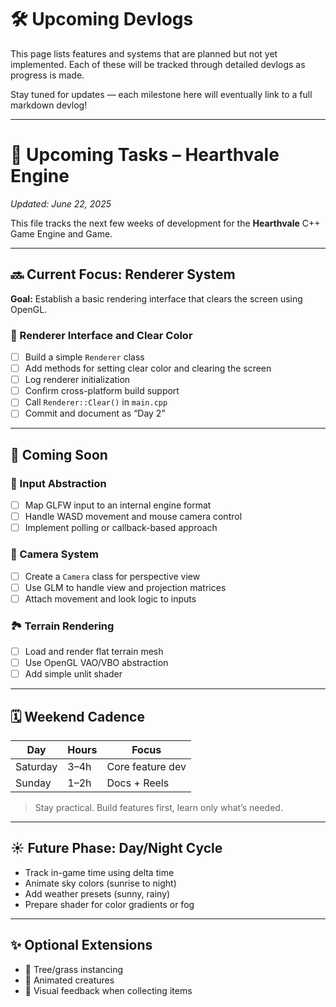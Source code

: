 # 🛠️ Upcoming Devlogs

This page lists features and systems that are planned but not yet implemented. Each of these will be tracked through detailed devlogs as progress is made.

Stay tuned for updates — each milestone here will eventually link to a full markdown devlog!

---

# 🧩 Upcoming Tasks – Hearthvale Engine

_Updated: June 22, 2025_

This file tracks the next few weeks of development for the **Hearthvale** C++ Game Engine and Game.

---

## 🔜 Current Focus: Renderer System

**Goal:** Establish a basic rendering interface that clears the screen using OpenGL.

### 🌄 Renderer Interface and Clear Color
- [ ] Build a simple `Renderer` class
- [ ] Add methods for setting clear color and clearing the screen
- [ ] Log renderer initialization
- [ ] Confirm cross-platform build support
- [ ] Call `Renderer::Clear()` in `main.cpp`
- [ ] Commit and document as “Day 2”

---

## 🔁 Coming Soon

### 🧭 Input Abstraction
- [ ] Map GLFW input to an internal engine format
- [ ] Handle WASD movement and mouse camera control
- [ ] Implement polling or callback-based approach

### 🎥 Camera System
- [ ] Create a `Camera` class for perspective view
- [ ] Use GLM to handle view and projection matrices
- [ ] Attach movement and look logic to inputs

### 🏞️ Terrain Rendering
- [ ] Load and render flat terrain mesh
- [ ] Use OpenGL VAO/VBO abstraction
- [ ] Add simple unlit shader

---

## 🗓️ Weekend Cadence

| Day       | Hours | Focus            |
|-----------|-------|------------------|
| Saturday  | 3–4h  | Core feature dev |
| Sunday    | 1–2h  | Docs + Reels     |

> Stay practical. Build features first, learn only what’s needed.

---

## ☀️ Future Phase: Day/Night Cycle

- Track in-game time using delta time
- Animate sky colors (sunrise to night)
- Add weather presets (sunny, rainy)
- Prepare shader for color gradients or fog

---

## ✨ Optional Extensions

- 🌲 Tree/grass instancing
- 🐾 Animated creatures
- 💫 Visual feedback when collecting items

